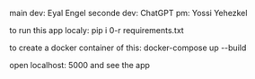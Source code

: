 main dev: Eyal Engel
seconde dev: ChatGPT
pm: Yossi Yehezkel

to run this app localy:
pip i 0-r requirements.txt

to create a docker container of this:
docker-compose up --build

open localhost: 5000 and see the app